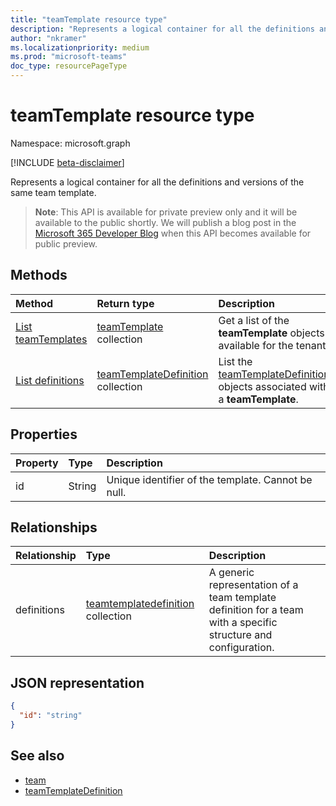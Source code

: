 ```yaml
---
title: "teamTemplate resource type"
description: "Represents a logical container for all the definitions and versions of the same team template."
author: "nkramer"
ms.localizationpriority: medium
ms.prod: "microsoft-teams"
doc_type: resourcePageType
---
```


# teamTemplate resource type

Namespace: microsoft.graph

[!INCLUDE [beta-disclaimer](../../includes/beta-disclaimer.md)]

Represents a logical container for all the definitions and versions of the same team template.

> **Note**: This API is available for private preview only and it will be available to the public shortly. We will publish a blog post in the [Microsoft 365 Developer Blog](https://devblogs.microsoft.com/microsoft365dev/) when this API becomes available for public preview.


## Methods
|Method|Return type|Description|
|:---|:---|:---|
|[List teamTemplates](../api/teamwork-list-teamtemplates.md)|[teamTemplate](../resources/teamtemplatedefinition.md) collection| Get a list of the **teamTemplate** objects available for the tenant.|
|[List definitions](../api/teamtemplate-list-definitions.md)| [teamTemplateDefinition](../resources/teamtemplatedefinition.md) collection | List the [teamTemplateDefinition](../resources/teamstemplate.md) objects associated with a **teamTemplate**.  |

## Properties

| Property            | Type     | Description |
|:------------------- |:-------- |:----------- |
| id                  | String   | Unique identifier of the template. Cannot be null. |

## Relationships
|Relationship|Type|Description|
|:---|:---|:---|
|definitions|[teamtemplatedefinition](../resources/teamtemplatedefinition.md) collection| A generic representation of a team template definition for a team with a specific structure and configuration.|

## JSON representation

<!-- {
  "blockType": "resource",
  "@odata.type": "microsoft.graph.teamtemplate",
}-->

```json
{
  "id": "string"
}
```

## See also

- [team](team.md)
- [teamTemplateDefinition](teamtemplatedefinition.md)
